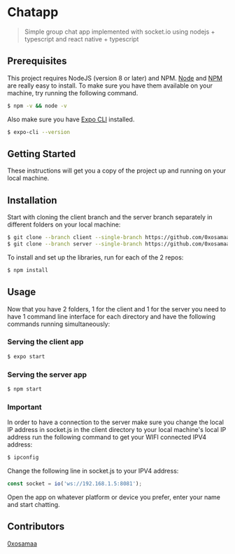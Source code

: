# Chatapp

> Simple group chat app implemented with socket.io using nodejs + typescript and
react native + typescript

## Prerequisites

This project requires NodeJS (version 8 or later) and NPM.
[Node](http://nodejs.org/) and [NPM](https://npmjs.org/) are really easy to install.
To make sure you have them available on your machine,
try running the following command.

```sh
$ npm -v && node -v

```
Also make sure you have [Expo CLI](https://www.npmjs.com/package/expo-cli) installed.


```sh
$ expo-cli --version

```
## Getting Started

These instructions will get you a copy of the project up and running on your local machine.

## Installation

Start with cloning the client branch and the server branch separately in different folders on your local machine:

```sh
$ git clone --branch client --single-branch https://github.com/0xosamaa/chat-app-react-native-ts
$ git clone --branch server --single-branch https://github.com/0xosamaa/chat-app-react-native-ts
```
To install and set up the libraries, run for each of the 2 repos:

```sh
$ npm install
```
## Usage
Now that you have 2 folders, 1 for the client and 1 for the server you need to have 1 command line interface for each directory and have the following commands running simultaneously:

### Serving the client app


```sh
$ expo start
```

### Serving the server app


```sh
$ npm start
```
### Important
In order to have a connection to the server make sure you change the local IP address in socket.js in the client directory to your local machine's local IP address run the following command to get your WIFI connected IPV4 address:

```sh
$ ipconfig
```
Change the following line in socket.js to your IPV4 address:

```ts
const socket = io('ws://192.168.1.5:8081');
```
Open the app on whatever platform or device you prefer, enter your name and start chatting.

## Contributors

[0xosamaa](https://github.com/0xosamaa)
